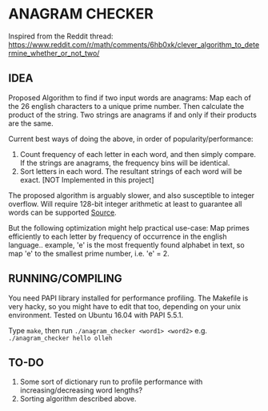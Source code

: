 # ANAGRAM CHECKER

Inspired from the Reddit thread: https://www.reddit.com/r/math/comments/6hb0xk/clever_algorithm_to_determine_whether_or_not_two/

## IDEA
Proposed Algorithm to find if two input words are anagrams: Map each of the 26 english characters to a unique prime number. Then calculate the product of the string. Two strings are anagrams if and only if their products are the same.

Current best ways of doing the above, in order of popularity/performance:

1) Count frequency of each letter in each word, and then simply compare. If the strings are anagrams, the frequency bins will be identical.
2) Sort letters in each word. The resultant strings of each word will be exact. [NOT Implemented in this project]

The proposed algorithm is arguably slower, and also susceptible to integer overflow. Will require 128-bit integer arithmetic at least to guarantee all words can be supported [Source](https://www.reddit.com/r/math/comments/6hb0xk/clever_algorithm_to_determine_whether_or_not_two/dix8409/).

But the following optimization might help practical use-case: Map primes efficiently to each letter by frequency of occurrence in the english language.. example, 'e' is the most frequently found alphabet in text, so map 'e' to the smallest prime number, i.e. 'e' = 2.

## RUNNING/COMPILING

You need PAPI library installed for performance profiling. The Makefile is very hacky, so you might have to edit that too, depending on your unix environment. Tested on Ubuntu 16.04 with PAPI 5.5.1.

Type `make`, then run `./anagram_checker <word1> <word2>`
e.g. `./anagram_checker hello olleh`

## TO-DO

1) Some sort of dictionary run to profile performance with increasing/decreasing word lengths?
2) Sorting algorithm described above.

